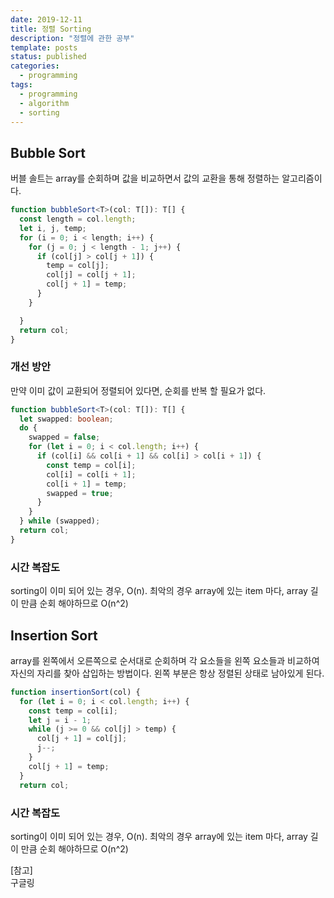 ```yaml
---
date: 2019-12-11
title: 정렬 Sorting
description: "정렬에 관한 공부"
template: posts
status: published
categories:
  - programming
tags:
  - programming
  - algorithm
  - sorting
---
```


## Bubble Sort

버블 솔트는 array를 순회하며 값을 비교하면서 값의 교환을 통해 정렬하는 알고리즘이다.

```ts
function bubbleSort<T>(col: T[]): T[] {
  const length = col.length;
  let i, j, temp;
  for (i = 0; i < length; i++) {
    for (j = 0; j < length - 1; j++) {
      if (col[j] > col[j + 1]) {
        temp = col[j];
        col[j] = col[j + 1];
        col[j + 1] = temp;
      }
    }

  }
  return col;
}
```

### 개선 방안

만약 이미 값이 교환되어 정렬되어 있다면, 순회를 반복 할 필요가 없다.

```ts
function bubbleSort<T>(col: T[]): T[] {
  let swapped: boolean;
  do {
    swapped = false;
    for (let i = 0; i < col.length; i++) {
      if (col[i] && col[i + 1] && col[i] > col[i + 1]) {
        const temp = col[i];
        col[i] = col[i + 1];
        col[i + 1] = temp;
        swapped = true;
      }
    }
  } while (swapped);
  return col;
}
```

### 시간 복잡도

sorting이 이미 되어 있는 경우, O(n). 최악의 경우 array에 있는 item 마다, array 길이 만큼 순회 해야하므로 O(n^2)

## Insertion Sort

array를 왼쪽에서 오른쪽으로 순서대로 순회하며 각 요소들을 왼쪽 요소들과 비교하여 자신의 자리를 찾아 삽입하는 방법이다. 왼쪽 부분은 항상 정렬된 상태로 남아있게 된다.

```js
function insertionSort(col) {
  for (let i = 0; i < col.length; i++) {
    const temp = col[i];
    let j = i - 1;
    while (j >= 0 && col[j] > temp) {
      col[j + 1] = col[j];
      j--;
    }
    col[j + 1] = temp;
  }
  return col;

```

### 시간 복잡도

sorting이 이미 되어 있는 경우, O(n). 최악의 경우 array에 있는 item 마다, array 길이 만큼 순회 해야하므로 O(n^2)


<div class="reference__md">
[참고]<br/>구글링
</div>